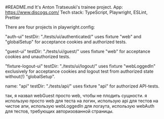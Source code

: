#README.md
It's Anton Tratseuski's trainee project.
App: https://www.discogs.com/
Tech stack: TypeScript, Playwright, ESLint, Prettier

There are four projects in playwright.config:

"auth-ui"
testDir: "./tests/ui/authenticated/"
uses fixture "web" and "globalSetup" for acceptance cookies and authorized tests.

"guest-ui"
testDir: "./tests/ui/guest/"
uses fixture "web" for acceptance cookies and unauthorized tests.

"fixture-logout-ui"
testDir: "./tests/ui/logout/"
uses fixture "webLoggedIn" exclusively for acceptance cookies and logout test from authorized state without(!) "globalSetup".

name: "api"
testDir: "./tests/api/"
uses fixture "api" for authorized API-tests.

так, я назвал webGuest просто web, чтобы не плодить сущности. я использую просто web для теста на логин, использую api для тестов на чистое апи, использую webLoggedIn для логаута, использую webAuth для тестов, требующих авторизованной страницы.
